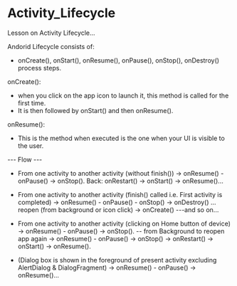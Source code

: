 # Activity_Lifecycle
Lesson on Activity Lifecycle...

Andorid Lifecycle consists of:
- onCreate(), onStart(), onResume(), onPause(), onStop(), onDestroy() process steps.

onCreate():
- when you click on the app icon to launch it, this method is called for the first time.
- It is then followed by onStart() and then onResume().

onResume():
- This is the method when executed is the one when your UI is visible to the user.


--- Flow ---
* From one activity to another activity (without finish()) -> onResume() - onPause() -> onStop().
Back: onRestart() -> onStart() -> onResume()...

* From one activity to another activity (finish() called i.e. First activity is completed) 
-> onResume() - onPause() - onStop() -> onDestroy() ... 
reopen (from background or icon click)
-> onCreate() ---and so on...

* From one activity to another activity (clicking on Home button of device) -> onResume() - onPause() -> onStop().
-- from Background to reopen app again 
-> onResume() - onPause() -> onStop() -> onRestart() -> onStart() -> onResume().

* (Dialog box is shown in the foreground of present activity excluding AlertDialog & DialogFragment)
-> onResume() - onPause() -> onResume()...





